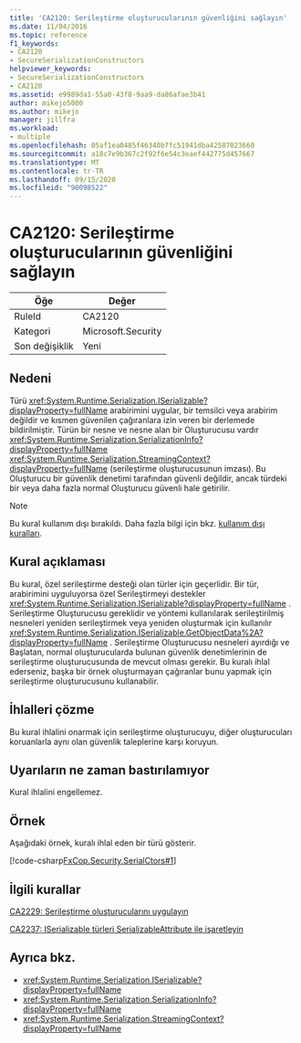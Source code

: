 ```yaml
---
title: 'CA2120: Serileştirme oluşturucularının güvenliğini sağlayın'
ms.date: 11/04/2016
ms.topic: reference
f1_keywords:
- CA2120
- SecureSerializationConstructors
helpviewer_keywords:
- SecureSerializationConstructors
- CA2120
ms.assetid: e9989da1-55a0-43f8-9aa9-da86afae3b41
author: mikejo5000
ms.author: mikejo
manager: jillfra
ms.workload:
- multiple
ms.openlocfilehash: 05af1ea0485f46340b7fc51941dba42587023660
ms.sourcegitcommit: a18c7e9b367c2f92f6e54c3eaef442775d457667
ms.translationtype: MT
ms.contentlocale: tr-TR
ms.lasthandoff: 09/15/2020
ms.locfileid: "90098522"
---
```

# <a name="ca2120-secure-serialization-constructors"></a>CA2120: Serileştirme oluşturucularının güvenliğini sağlayın

|Öğe|Değer|
|-|-|
|RuleId|CA2120|
|Kategori|Microsoft.Security|
|Son değişiklik|Yeni|

## <a name="cause"></a>Nedeni
Türü <xref:System.Runtime.Serialization.ISerializable?displayProperty=fullName> arabirimini uygular, bir temsilci veya arabirim değildir ve kısmen güvenilen çağıranlara izin veren bir derlemede bildirilmiştir. Türün bir nesne ve nesne alan bir Oluşturucusu vardır <xref:System.Runtime.Serialization.SerializationInfo?displayProperty=fullName> <xref:System.Runtime.Serialization.StreamingContext?displayProperty=fullName> (serileştirme oluşturucusunun imzası). Bu Oluşturucu bir güvenlik denetimi tarafından güvenli değildir, ancak türdeki bir veya daha fazla normal Oluşturucu güvenli hale getirilir.

> [!NOTE]
> Bu kural kullanım dışı bırakıldı. Daha fazla bilgi için bkz. [kullanım dışı kuralları](fxcop-unported-deprecated-rules.md).

## <a name="rule-description"></a>Kural açıklaması
Bu kural, özel serileştirme desteği olan türler için geçerlidir. Bir tür, arabirimini uyguluyorsa özel Serileştirmeyi destekler <xref:System.Runtime.Serialization.ISerializable?displayProperty=fullName> . Serileştirme Oluşturucusu gereklidir ve yöntemi kullanılarak serileştirilmiş nesneleri yeniden serileştirmek veya yeniden oluşturmak için kullanılır <xref:System.Runtime.Serialization.ISerializable.GetObjectData%2A?displayProperty=fullName> . Serileştirme Oluşturucusu nesneleri ayırdığı ve Başlatan, normal oluşturucularda bulunan güvenlik denetimlerinin de serileştirme oluşturucusunda de mevcut olması gerekir. Bu kuralı ihlal ederseniz, başka bir örnek oluşturmayan çağıranlar bunu yapmak için serileştirme oluşturucusunu kullanabilir.

## <a name="how-to-fix-violations"></a>İhlalleri çözme
Bu kural ihlalini onarmak için serileştirme oluşturucuyu, diğer oluşturucuları koruanlarla aynı olan güvenlik taleplerine karşı koruyun.

## <a name="when-to-suppress-warnings"></a>Uyarıların ne zaman bastırılamıyor
Kural ihlalini engellemez.

## <a name="example"></a>Örnek
Aşağıdaki örnek, kuralı ihlal eden bir türü gösterir.

[!code-csharp[FxCop.Security.SerialCtors#1](../code-quality/codesnippet/CSharp/ca2120-secure-serialization-constructors_1.cs)]

## <a name="related-rules"></a>İlgili kurallar
[CA2229: Serileştirme oluşturucularını uygulayın](../code-quality/ca2229.md)

[CA2237: ISerializable türleri SerializableAttribute ile işaretleyin](../code-quality/ca2237.md)

## <a name="see-also"></a>Ayrıca bkz.

- <xref:System.Runtime.Serialization.ISerializable?displayProperty=fullName>
- <xref:System.Runtime.Serialization.SerializationInfo?displayProperty=fullName>
- <xref:System.Runtime.Serialization.StreamingContext?displayProperty=fullName>
